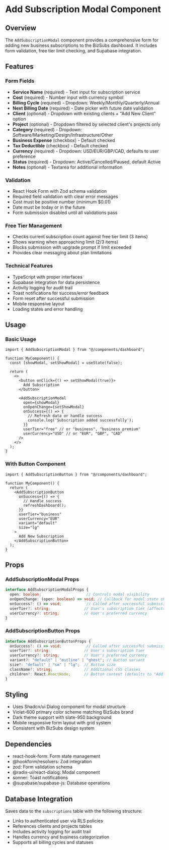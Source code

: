 # Add Subscription Modal Component

## Overview
The `AddSubscriptionModal` component provides a comprehensive form for adding new business subscriptions to the BizSubs dashboard. It includes form validation, free tier limit checking, and Supabase integration.

## Features

### Form Fields
- **Service Name** (required) - Text input for subscription service
- **Cost** (required) - Number input with currency symbol
- **Billing Cycle** (required) - Dropdown: Weekly/Monthly/Quarterly/Annual
- **Next Billing Date** (required) - Date picker with future date validation
- **Client** (optional) - Dropdown with existing clients + "Add New Client" option
- **Project** (optional) - Dropdown filtered by selected client's projects only
- **Category** (required) - Dropdown: Software/Marketing/Design/Infrastructure/Other
- **Business Expense** (checkbox) - Default checked
- **Tax Deductible** (checkbox) - Default checked
- **Currency** (required) - Dropdown: USD/EUR/GBP/CAD, defaults to user preference
- **Status** (required) - Dropdown: Active/Cancelled/Paused, default Active
- **Notes** (optional) - Textarea for additional information

### Validation
- React Hook Form with Zod schema validation
- Required field validation with clear error messages
- Cost must be positive number (minimum $0.01)
- Date must be today or in the future
- Form submission disabled until all validations pass

### Free Tier Management
- Checks current subscription count against free tier limit (3 items)
- Shows warning when approaching limit (2/3 items)
- Blocks submission with upgrade prompt if limit exceeded
- Provides clear messaging about plan limitations

### Technical Features
- TypeScript with proper interfaces
- Supabase integration for data persistence
- Activity logging for audit trail
- Toast notifications for success/error feedback
- Form reset after successful submission
- Mobile responsive layout
- Loading states and error handling

## Usage

### Basic Usage
```tsx
import { AddSubscriptionModal } from "@/components/dashboard";

function MyComponent() {
  const [showModal, setShowModal] = useState(false);

  return (
    <>
      <button onClick={() => setShowModal(true)}>
        Add Subscription
      </button>
      
      <AddSubscriptionModal
        open={showModal}
        onOpenChange={setShowModal}
        onSuccess={() => {
          // Refresh data or handle success
          console.log('Subscription added successfully');
        }}
        userTier="free" // or "business", "business_premium"
        userCurrency="USD" // or "EUR", "GBP", "CAD"
      />
    </>
  );
}
```

### With Button Component
```tsx
import { AddSubscriptionButton } from "@/components/dashboard";

function MyComponent() {
  return (
    <AddSubscriptionButton
      onSuccess={() => {
        // Handle success
        refreshDashboard();
      }}
      userTier="business"
      userCurrency="EUR"
      variant="default"
      size="lg"
    >
      Add New Subscription
    </AddSubscriptionButton>
  );
}
```

## Props

### AddSubscriptionModal Props
```typescript
interface AddSubscriptionModalProps {
  open: boolean;                    // Controls modal visibility
  onOpenChange: (open: boolean) => void; // Callback for modal state changes
  onSuccess?: () => void;           // Called after successful submission
  userTier?: string;               // User's subscription tier (affects limits)
  userCurrency?: string;           // User's preferred currency
}
```

### AddSubscriptionButton Props
```typescript
interface AddSubscriptionButtonProps {
  onSuccess?: () => void;           // Called after successful submission
  userTier?: string;               // User's subscription tier
  userCurrency?: string;           // User's preferred currency
  variant?: "default" | "outline" | "ghost"; // Button variant
  size?: "default" | "sm" | "lg";  // Button size
  className?: string;              // Additional CSS classes
  children?: React.ReactNode;      // Button content (defaults to "Add Subscription")
}
```

## Styling
- Uses Shadcn/ui Dialog component for modal structure
- Violet-600 primary color scheme matching BizSubs brand
- Dark theme support with slate-950 background
- Mobile responsive form layout with grid system
- Consistent with BizSubs design system

## Dependencies
- react-hook-form: Form state management
- @hookform/resolvers: Zod integration
- zod: Form validation schema
- @radix-ui/react-dialog: Modal component
- sonner: Toast notifications
- @supabase/supabase-js: Database operations

## Database Integration
Saves data to the `subscriptions` table with the following structure:
- Links to authenticated user via RLS policies
- References clients and projects tables
- Includes activity logging for audit trail
- Handles currency and business categorization
- Supports all billing cycles and statuses
